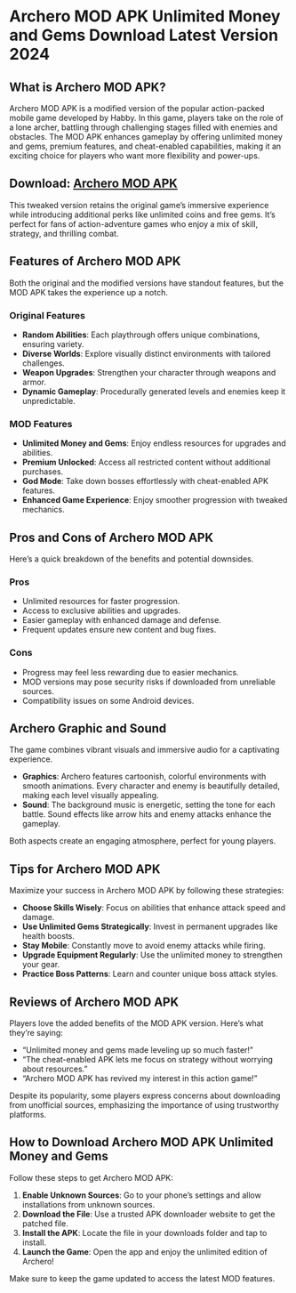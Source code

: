# Archero MOD APK Unlimited Money and Gems Download Latest Version 2024

## What is Archero MOD APK?

Archero MOD APK is a modified version of the popular action-packed mobile game developed by Habby. In this game, players take on the role of a lone archer, battling through challenging stages filled with enemies and obstacles. The MOD APK enhances gameplay by offering unlimited money and gems, premium features, and cheat-enabled capabilities, making it an exciting choice for players who want more flexibility and power-ups. 

## Download: [Archero MOD APK](https://modhello.com/archero/)

This tweaked version retains the original game’s immersive experience while introducing additional perks like unlimited coins and free gems. It’s perfect for fans of action-adventure games who enjoy a mix of skill, strategy, and thrilling combat.

## Features of Archero MOD APK

Both the original and the modified versions have standout features, but the MOD APK takes the experience up a notch.

### Original Features
- **Random Abilities**: Each playthrough offers unique combinations, ensuring variety.
- **Diverse Worlds**: Explore visually distinct environments with tailored challenges.
- **Weapon Upgrades**: Strengthen your character through weapons and armor.
- **Dynamic Gameplay**: Procedurally generated levels and enemies keep it unpredictable.

### MOD Features
- **Unlimited Money and Gems**: Enjoy endless resources for upgrades and abilities.
- **Premium Unlocked**: Access all restricted content without additional purchases.
- **God Mode**: Take down bosses effortlessly with cheat-enabled APK features.
- **Enhanced Game Experience**: Enjoy smoother progression with tweaked mechanics.

## Pros and Cons of Archero MOD APK

Here’s a quick breakdown of the benefits and potential downsides.

### Pros
- Unlimited resources for faster progression.
- Access to exclusive abilities and upgrades.
- Easier gameplay with enhanced damage and defense.
- Frequent updates ensure new content and bug fixes.

### Cons
- Progress may feel less rewarding due to easier mechanics.
- MOD versions may pose security risks if downloaded from unreliable sources.
- Compatibility issues on some Android devices.

## Archero Graphic and Sound

The game combines vibrant visuals and immersive audio for a captivating experience.

- **Graphics**: Archero features cartoonish, colorful environments with smooth animations. Every character and enemy is beautifully detailed, making each level visually appealing.
- **Sound**: The background music is energetic, setting the tone for each battle. Sound effects like arrow hits and enemy attacks enhance the gameplay.

Both aspects create an engaging atmosphere, perfect for young players.

## Tips for Archero MOD APK

Maximize your success in Archero MOD APK by following these strategies:

- **Choose Skills Wisely**: Focus on abilities that enhance attack speed and damage.
- **Use Unlimited Gems Strategically**: Invest in permanent upgrades like health boosts.
- **Stay Mobile**: Constantly move to avoid enemy attacks while firing.
- **Upgrade Equipment Regularly**: Use the unlimited money to strengthen your gear.
- **Practice Boss Patterns**: Learn and counter unique boss attack styles.

## Reviews of Archero MOD APK

Players love the added benefits of the MOD APK version. Here’s what they’re saying:

- “Unlimited money and gems made leveling up so much faster!”  
- “The cheat-enabled APK lets me focus on strategy without worrying about resources.”  
- “Archero MOD APK has revived my interest in this action game!”  

Despite its popularity, some players express concerns about downloading from unofficial sources, emphasizing the importance of using trustworthy platforms.

## How to Download Archero MOD APK Unlimited Money and Gems

Follow these steps to get Archero MOD APK:

1. **Enable Unknown Sources**: Go to your phone’s settings and allow installations from unknown sources.  
2. **Download the File**: Use a trusted APK downloader website to get the patched file.  
3. **Install the APK**: Locate the file in your downloads folder and tap to install.  
4. **Launch the Game**: Open the app and enjoy the unlimited edition of Archero!  

Make sure to keep the game updated to access the latest MOD features. 
